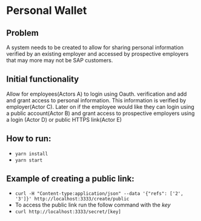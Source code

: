 Personal Wallet
===============

Problem
---
A system needs to be created to allow for sharing personal information verified by an existing employer and accessed by prospective employers that may more may not be SAP customers.

Initial functionality
---
Allow for employees(Actors A) to login using Oauth. verification and add and grant access to personal information. This information is verified by employer(Actor C). Later on if the employee would like they can login using a public account(Actor B) and grant access to prospective employers using a login (Actor D) or public HTTPS link(Actor E)


How to run:
---
 - `yarn install`
 - `yarn start`

Example of creating a public link:
---
 - `curl -H "Content-type:application/json" --data '{"refs": ['2', '3']}' http://localhost:3333/create/public`
 - To access the public link run the follow command with the _key_
  - `curl http://localhost:3333/secret/[key]`




